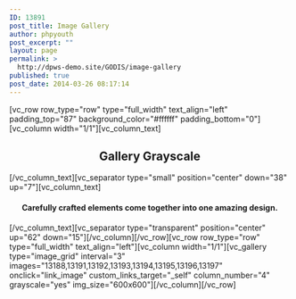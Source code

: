 ```yaml
---
ID: 13891
post_title: Image Gallery
author: phpyouth
post_excerpt: ""
layout: page
permalink: >
  http://dpws-demo.site/GODIS/image-gallery
published: true
post_date: 2014-03-26 08:17:14
---
```

[vc_row row_type="row" type="full_width" text_align="left" padding_top="87" background_color="#ffffff" padding_bottom="0"][vc_column width="1/1"][vc_column_text]
<h2 style="text-align: center;">Gallery Grayscale</h2>
[/vc_column_text][vc_separator type="small" position="center" down="38" up="7"][vc_column_text]
<h4 style="text-align: center;">Carefully crafted elements come together into one amazing design.</h4>
[/vc_column_text][vc_separator type="transparent" position="center" up="62" down="15"][/vc_column][/vc_row][vc_row row_type="row" type="full_width" text_align="left"][vc_column width="1/1"][vc_gallery type="image_grid" interval="3" images="13188,13191,13192,13193,13194,13195,13196,13197" onclick="link_image" custom_links_target="_self" column_number="4" grayscale="yes" img_size="600x600"][/vc_column][/vc_row]